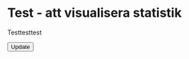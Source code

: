 Test - att visualisera statistik
================================

Testtesttest

<!DOCTYPE html>
<meta charset="utf-8">
<title>Streamgraph</title>
<style>

body {
  font-family: "Helvetica Neue", Helvetica, Arial, sans-serif;
  margin: auto;
  position: relative;
  width: 960px;
}

button {
  position: absolute;
  right: 10px;
  top: 10px;
}

</style>
<button onclick="transition()">Update</button>
<script src="http://d3js.org/d3.v3.min.js"></script>
<script>

var n = 20, // number of layers
    m = 200, // number of samples per layer
    stack = d3.layout.stack().offset("wiggle"),
    layers0 = stack(d3.range(n).map(function() { return bumpLayer(m); })),
    layers1 = stack(d3.range(n).map(function() { return bumpLayer(m); }));

var width = 960,
    height = 500;

var x = d3.scale.linear()
    .domain([0, m - 1])
    .range([0, width]);

var y = d3.scale.linear()
    .domain([0, d3.max(layers0.concat(layers1), function(layer) { return d3.max(layer, function(d) { return d.y0 + d.y; }); })])
    .range([height, 0]);

var color = d3.scale.linear()
    .range(["#aad", "#556"]);

var area = d3.svg.area()
    .x(function(d) { return x(d.x); })
    .y0(function(d) { return y(d.y0); })
    .y1(function(d) { return y(d.y0 + d.y); });

var svg = d3.select("body").append("svg")
    .attr("width", width)
    .attr("height", height);

svg.selectAll("path")
    .data(layers0)
  .enter().append("path")
    .attr("d", area)
    .style("fill", function() { return color(Math.random()); });

function transition() {
  d3.selectAll("path")
      .data(function() {
        var d = layers1;
        layers1 = layers0;
        return layers0 = d;
      })
    .transition()
      .duration(2500)
      .attr("d", area);
}

// Inspired by Lee Byron's test data generator.
function bumpLayer(n) {

  function bump(a) {
    var x = 1 / (.1 + Math.random()),
        y = 2 * Math.random() - .5,
        z = 10 / (.1 + Math.random());
    for (var i = 0; i < n; i++) {
      var w = (i / n - y) * z;
      a[i] += x * Math.exp(-w * w);
    }
  }

  var a = [], i;
  for (i = 0; i < n; ++i) a[i] = 0;
  for (i = 0; i < 5; ++i) bump(a);
  return a.map(function(d, i) { return {x: i, y: Math.max(0, d)}; });
}

</script>
